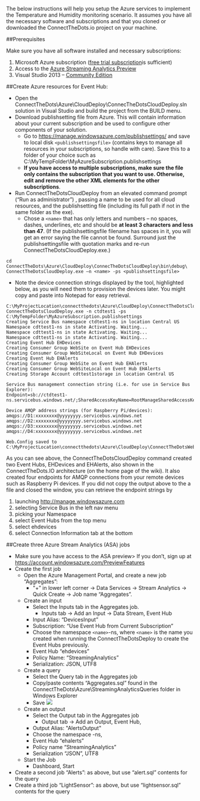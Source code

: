 The below instructions will help you setup the Azure services to implement the Temperature and Humidity monitoring scenario. It assumes you have all the necessary software and subscriptions and that you cloned or downloaded the ConnectTheDots.io project on your machine.

##Prerequisites

Make sure you have all software installed and necessary subscriptions:

1. Microsoft Azure subscription ([free trial subscription](http://azure.microsoft.com/en-us/pricing/free-trial/)is sufficient)
1. Access to the [Azure Streaming Analytics Preview](https://account.windowsazure.com/PreviewFeatures)
1. Visual Studio 2013 – [Community Edition](http://www.visualstudio.com/downloads/download-visual-studio-vs)

##Create Azure resources for Event Hub:

* Open the ConnectTheDots\Azure\CloudDeploy\ConnecTheDotsCloudDeploy.sln solution in Visual Studio and build the project from the BUILD menu.
* Download publishsetting file from Azure. This will contain information about your current subscription and be used to configure other components of your solution.
    * Go to https://manage.windowsazure.com/publishsettings/ and save to local disk `<publishsettingsfile>` (contains keys to manage all resources in your subscriptions, so handle with care). Save this to a folder of your choice such as C:\MyTempFolder\MyAzureSubscription.publishsettings
    * **If you have access to multiple subscriptions, make sure the file only contains the subscription that you want to use. Otherwise, edit and remove the other XML elements for the other subscriptions**.
* Run ConnectTheDotsCloudDeploy from an elevated command prompt (“Run as administrator”) , passing a name to be used for all cloud resources, and the publishsetting file (including its full path if not in the same folder as the exe).
    * Chose a `<name>` that has only letters and numbers – no spaces, dashes, underlines, etc and should be **at least 3 characters and less than 47**. (If the publishsettingsfile filename has spaces in it, you will get an error saying the file cannot be found. Surround just the publishsettingsfile with quotation marks and re-run ConnectTheDotsCloudDeploy.exe.)
	
```
cd ConnectTheDots\Azure\CloudDeploy\ConnecTheDotsCloudDeploy\bin\debug\
ConnectTheDotsCloudDeploy.exe –n <name> -ps <publishsettingsfile>
```

* Note the device connection strings displayed by the tool, highlighted below, as you will need them to provision the devices later. You might copy and paste into Notepad for easy retrieval.

```
C:\MyProjectLocation\connectthedots\Azure\CloudDeploy\ConnectTheDotsCloudDeploy\bin\Debug> 
ConnectTheDotsCloudDeploy.exe -n ctdtest1 -ps C:\MyTempFolder\MyAzureSubscription.publishsettings
Creating Service Bus namespace ctdtest1-ns in location Central US
Namespace cdttest1-ns in state Activating. Waiting...
Namespace cdttest1-ns in state Activating. Waiting...
Namespace cdttest1-ns in state Activating. Waiting...
Creating Event Hub EHDevices
Creating Consumer Group WebSite on Event Hub EHDevices
Creating Consumer Group WebSiteLocal on Event Hub EHDevices
Creating Event Hub EHAlerts
Creating Consumer Group WebSite on Event Hub EHAlerts
Creating Consumer Group WebSiteLocal on Event Hub EHAlerts
Creating Storage Account cdttest1storage in location Central US

Service Bus management connection string (i.e. for use in Service Bus Explorer):
Endpoint=sb://ctdtest1-ns.servicebus.windows.net/;SharedAccessKeyName=RootManageSharedAccessKey;SharedAccessKey=zzzzzzz

Device AMQP address strings (for Raspberry Pi/devices):
amqps://D1:xxxxxxxx@yyyyyyyy.servicebus.windows.net
amqps://D2:xxxxxxxx@yyyyyyyy.servicebus.windows.net
amqps://D3:xxxxxxxx@yyyyyyyy.servicebus.windows.net
amqps://D4:xxxxxxxx@yyyyyyyy.servicebus.windows.net

Web.Config saved to C:\MyProjectLocation\connectthedots\Azure\CloudDeploy\ConnectTheDotsWebSite\web.config
```

As you can see above, the ConnectTheDotsCloudDeploy command created two Event Hubs, EHDevices and EHAlerts, also shown in the ConnectTheDots.IO architecture (on the home page of the wiki). It also created four endpoints for AMQP connections from your remote devices such as Raspberry Pi devices. If you did not copy the output above to the a file and closed the window, you can retrieve the endpoint strings by 

1. launching http://manage.windowsazure.com
2. selecting Service Bus in the left nav menu
3. picking your Namespace 
4. select Event Hubs from the top menu
5. select ehdevices
6. select Connection Information tab at the bottom


##Create three Azure Stream Analytics (ASA) jobs

* Make sure you have access to the  ASA preview> If you don’t, sign up at https://account.windowsazure.com/PreviewFeatures 
* Create the first job
    * Open the Azure Management Portal, and create a new job “Aggregates”:
        * "+” in lower left corner -> Data Services -> Stream Analytics -> Quick Create -> Job name “Aggregates”.
    * Create an input
        * Select the Inputs tab in the Aggregates job.
            * Inputs tab -> Add an Input -> Data Stream, Event Hub
        * Input Alias: “DevicesInput”
        * Subscription: “Use Event Hub from Current Subscription”
        * Choose the namespace `<name>`-ns, where `<name>` is the name you created when running the ConnectTheDotsDeploy to create the Event Hubs previously.
        * Event Hub “ehdevices”
        * Policy Name: “StreamingAnalytics”
        * Serialization: JSON, UTF8
    * Create a query 
        * Select the Query tab in the Aggregates job
        * Copy/paste contents “Aggregates.sql” found in the ConnectTheDots\Azure\StreamingAnalyticsQueries folder in Windows Explorer
        * Save
![](https://github.com/MSOpenTech/connectthedots/blob/master/Wiki/Images/AzureStreamAnalyticsQuery.png)
    * Create an output
        * Select the Output tab in the Aggregates job
            * Output tab -> Add an Output, Event Hub,
        * Output Alias: "AlertsOutput"
		* Choose the namespace <name>-ns, 
        * Event Hub “ehalerts”
        * Policy name “StreamingAnalytics”
        * Serialization “JSON”, UTF8
    * Start the Job
        * Dashboard, Start
* Create a second job “Alerts”: as above, but use “alert.sql” contents for the query
* Create a third job “LightSensor”: as above, but use “lightsensor.sql” contents for the query
